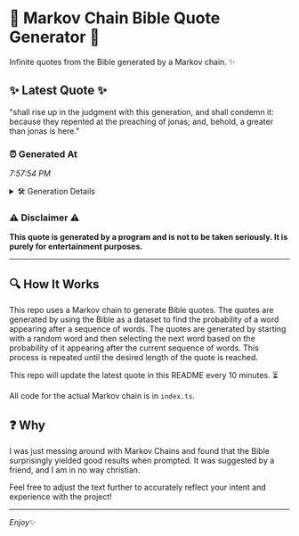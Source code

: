 # 📖 Markov Chain Bible Quote Generator 📖

Infinite quotes from the Bible generated by a Markov chain. ✨

## ✨ Latest Quote ✨
"shall rise up in the judgment with this generation, and shall condemn it: because they repented at the preaching of jonas; and, behold, a greater than jonas is here."

### ⏰ Generated At
*7:57:54 PM*

<details>
    <summary>🛠️ Generation Details</summary>
    <p>
        <strong>🌱 Seed:</strong> shall<br>
        <strong>🔄 Iterations:</strong> 28<br>
        <strong>📜 Context History:</strong><br>[ shall ]: rise<br>[ shall, rise ]: up<br>[ shall, rise, up ]: in<br>[ shall, rise, up, in ]: the<br>[ shall, rise, up, in, the ]: judgment<br>[ shall, rise, up, in, the, judgment ]: with<br>[ rise, up, in, the, judgment, with ]: this<br>[ up, in, the, judgment, with, this ]: generation,<br>[ in, the, judgment, with, this, generation, ]: and<br>[ the, judgment, with, this, generation,, and ]: shall<br>[ judgment, with, this, generation,, and, shall ]: condemn<br>[ with, this, generation,, and, shall, condemn ]: it:<br>[ this, generation,, and, shall, condemn, it: ]: because<br>[ generation,, and, shall, condemn, it:, because ]: they<br>[ and, shall, condemn, it:, because, they ]: repented<br>[ shall, condemn, it:, because, they, repented ]: at<br>[ condemn, it:, because, they, repented, at ]: the<br>[ it:, because, they, repented, at, the ]: preaching<br>[ because, they, repented, at, the, preaching ]: of<br>[ they, repented, at, the, preaching, of ]: jonas;<br>[ repented, at, the, preaching, of, jonas; ]: and,<br>[ at, the, preaching, of, jonas;, and, ]: behold,<br>[ the, preaching, of, jonas;, and,, behold, ]: a<br>[ preaching, of, jonas;, and,, behold,, a ]: greater<br>[ of, jonas;, and,, behold,, a, greater ]: than<br>[ jonas;, and,, behold,, a, greater, than ]: jonas<br>[ and,, behold,, a, greater, than, jonas ]: is<br>[ behold,, a, greater, than, jonas, is ]: here.<br>
    </p>
</details>

### ⚠️ Disclaimer ⚠️
**This quote is generated by a program and is not to be taken seriously. It is purely for entertainment purposes.**

---

## 🔍 How It Works

This repo uses a Markov chain to generate Bible quotes. The quotes are generated by using the Bible as a dataset to find the probability of a word appearing after a sequence of words. The quotes are generated by starting with a random word and then selecting the next word based on the probability of it appearing after the current sequence of words. This process is repeated until the desired length of the quote is reached.

This repo will update the latest quote in this README every 10 minutes. ⏳

All code for the actual Markov chain is in `index.ts`.

## ❓ Why

I was just messing around with Markov Chains and found that the Bible surprisingly yielded good results when prompted. 
It was suggested by a friend, and I am in no way christian.

Feel free to adjust the text further to accurately reflect your intent and experience with the project!

---

*Enjoy*✨
